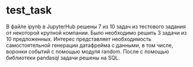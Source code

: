 # test_task
В файле ipynb в JupyterHub решены 7 из 10 задач из тестового задания от некоторой крупной компании. Было необходимо решить 3 задачи из 10 предложенных. 
Интерес представляет необходимость самостоятельной генерации датафрейма с данными, в том числе, воронки событий с помощью модуля random.
После с помощью библиотеки pandasql задачи решены на SQL.
